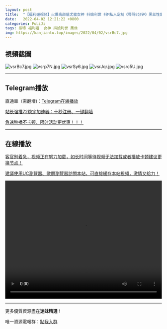 ```yaml
---
layout: post
title:  "【福利姬视频】火爆高颜值尤蜜女神 抖娘利世 抖M私人定制《辱骂8分钟》黑丝性爱新花样"
date:   2022-04-02 12:21:22 +0800
categories: FuLiJi
tags: 推特 福利姬  女神 抖娘利世 黑丝
img: https://kanjiantu.top/images/2022/04/02/vsrBc7.jpg
---
```



## 視頻截圖

![vsrBc7.jpg](https://kanjiantu.top/images/2022/04/02/vsrBc7.jpg)
![vsrp7N.jpg](https://kanjiantu.top/images/2022/04/02/vsrp7N.jpg)
![vsrSy6.jpg](https://kanjiantu.top/images/2022/04/02/vsrSy6.jpg)
![vsrJqr.jpg](https://kanjiantu.top/images/2022/04/02/vsrJqr.jpg)
![vsrc5U.jpg](https://kanjiantu.top/images/2022/04/02/vsrc5U.jpg)

* * *
## Telegram播放

直通車（需翻墻)：[Telegram在線播放](https://t.me/mimeijingxuan/435)

<u>站长强推72稳定加速器：[十秒注册、一键翻墙](https://www.mimei.blog/skip/vpn.html) </u>


<u>急速秒播不卡顿，限时活动更优惠！！！</u>
* * *
## 在線播放
<u>客官别着急，视频正在努力加载，如长时间等待视频无法加载或者播放卡顿建议更换节点！</u>

<u>建議使用UC瀏覽器、歐朋瀏覽器訪問本站，可直接緩存本站視頻，激情又給力！</u>
<center><video src="https://cdn.publer.io/uploads/videos/62481a7edb279736bfa816d4/75057b2766ec28966f9b3ed74e0db6e9.mp4" width="100%" height="380px" controls="controls"></video></center>

* * *
更多優質資源盡在**迷妹精選**！

唯一資源電報群：[點我入群](https://t.me/mimeijingxuan)


